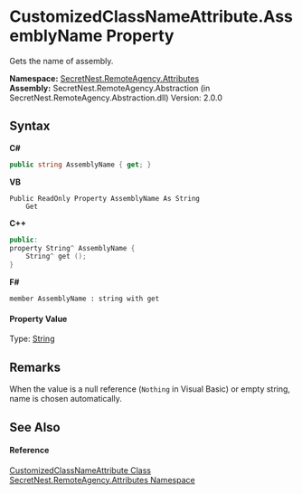 # CustomizedClassNameAttribute.AssemblyName Property 
 

Gets the name of assembly.

**Namespace:**&nbsp;<a href="N_SecretNest_RemoteAgency_Attributes">SecretNest.RemoteAgency.Attributes</a><br />**Assembly:**&nbsp;SecretNest.RemoteAgency.Abstraction (in SecretNest.RemoteAgency.Abstraction.dll) Version: 2.0.0

## Syntax

**C#**<br />
``` C#
public string AssemblyName { get; }
```

**VB**<br />
``` VB
Public ReadOnly Property AssemblyName As String
	Get
```

**C++**<br />
``` C++
public:
property String^ AssemblyName {
	String^ get ();
}
```

**F#**<br />
``` F#
member AssemblyName : string with get

```


#### Property Value
Type: <a href="https://docs.microsoft.com/dotnet/api/system.string" target="_blank">String</a>

## Remarks
When the value is a null reference (`Nothing` in Visual Basic) or empty string, name is chosen automatically.

## See Also


#### Reference
<a href="T_SecretNest_RemoteAgency_Attributes_CustomizedClassNameAttribute">CustomizedClassNameAttribute Class</a><br /><a href="N_SecretNest_RemoteAgency_Attributes">SecretNest.RemoteAgency.Attributes Namespace</a><br />